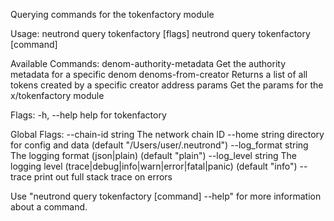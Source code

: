 Querying commands for the tokenfactory module

Usage:
  neutrond query tokenfactory [flags]
  neutrond query tokenfactory [command]

Available Commands:
  denom-authority-metadata Get the authority metadata for a specific denom
  denoms-from-creator      Returns a list of all tokens created by a specific creator address
  params                   Get the params for the x/tokenfactory module

Flags:
  -h, --help   help for tokenfactory

Global Flags:
      --chain-id string     The network chain ID
      --home string         directory for config and data (default "/Users/user/.neutrond")
      --log_format string   The logging format (json|plain) (default "plain")
      --log_level string    The logging level (trace|debug|info|warn|error|fatal|panic) (default "info")
      --trace               print out full stack trace on errors

Use "neutrond query tokenfactory [command] --help" for more information about a command.
